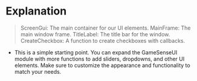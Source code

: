 # Explanation
> ScreenGui: The main container for our UI elements.
> MainFrame: The main window frame.
> TitleLabel: The title bar for the window.
> CreateCheckbox: A function to create checkboxes with callbacks.
- This is a simple starting point. You can expand the GameSenseUI module with more functions to add sliders, dropdowns, and other UI elements. Make sure to customize the appearance and functionality to match your needs.
